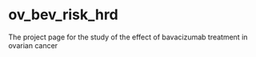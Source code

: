 # ov_bev_risk_hrd
The project page for the study of the effect of bavacizumab treatment in ovarian cancer
